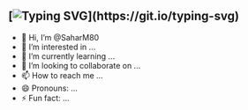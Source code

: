  [![Typing SVG](https://readme-typing-svg.demolab.com?font=Fira+Code&weight=600&size=22&pause=1000&color=8D0A32&background=FFBDD081&center=true&vCenter=true&random=false&width=435&height=100&lines=Hi+there!+%F0%9F%91%8B;I'm+Sahar+Mirzapour!)](https://git.io/typing-svg)
-
-   👋 Hi, I’m @SaharM80
- 👀 I’m interested in ...
- 🌱 I’m currently learning ...
- 💞️ I’m looking to collaborate on ...
- 📫 How to reach me ...
- 😄 Pronouns: ...
- ⚡ Fun fact: ...

<!---
SaharM80/SaharM80 is a ✨ special ✨ repository because its `README.md` (this file) appears on your GitHub profile.
You can click the Preview link to take a look at your changes.
--->
